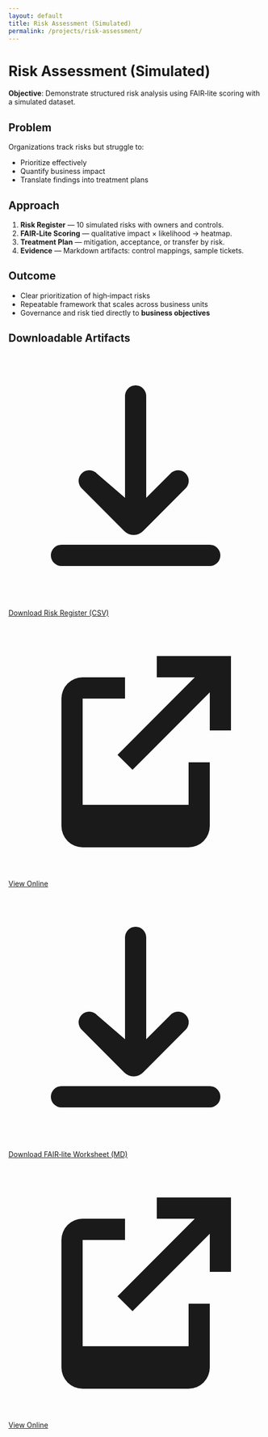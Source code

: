 ```yaml
---
layout: default
title: Risk Assessment (Simulated)
permalink: /projects/risk-assessment/
---
```


# Risk Assessment (Simulated)

**Objective**: Demonstrate structured risk analysis using FAIR‑lite scoring with a simulated dataset.

## Problem
Organizations track risks but struggle to:
- Prioritize effectively  
- Quantify business impact  
- Translate findings into treatment plans  

## Approach
1. **Risk Register** — 10 simulated risks with owners and controls.  
2. **FAIR‑Lite Scoring** — qualitative impact × likelihood → heatmap.  
3. **Treatment Plan** — mitigation, acceptance, or transfer by risk.  
4. **Evidence** — Markdown artifacts: control mappings, sample tickets.

## Outcome
- Clear prioritization of high‑impact risks  
- Repeatable framework that scales across business units  
- Governance and risk tied directly to **business objectives**

## Downloadable Artifacts

<div class="btn-row">
  <!-- Download CSV -->
  <a class="btn-download"
     href="/grc_portfolio/assets/files/risk-register.csv"
     download
     aria-label="Download Risk Register CSV">
    <!-- inline download icon -->
    <svg viewBox="0 0 24 24" aria-hidden="true"><path fill="currentColor" d="M12 3a1 1 0 0 1 1 1v9.586l2.293-2.293a1 1 0 1 1 1.414 1.414l-4.007 4.007a1.25 1.25 0 0 1-1.768 0l-4.007-4.007a1 1 0 1 1 1.414-1.414L11 13.586V4a1 1 0 0 1 1-1zM5 20a1 1 0 0 1 0-2h14a1 1 0 1 1 0 2H5z"/></svg>
    Download Risk Register (CSV)
  </a>

  <!-- View CSV online (optional alt link) -->
  <a class="btn-view"
     href="/grc_portfolio/assets/files/risk-register.csv"
     aria-label="View Risk Register CSV in browser">
    <svg viewBox="0 0 24 24" aria-hidden="true"><path fill="currentColor" d="M14 3h7v7h-2V6.414l-7.293 7.293-1.414-1.414L17.586 5H14V3zM5 5h6v2H7v10h10v-4h2v6a2 2 0 0 1-2 2H7a2 2 0 0 1-2-2V7a2 2 0 0 1 2-2z"/></svg>
    View Online
  </a>
</div>

<div class="btn-row">
  <!-- Download MD (browsers will still show it; download attr gives hint) -->
  <a class="btn-download"
     href="/grc_portfolio/assets/files/fair-lite-scoring.md"
     download
     aria-label="Download FAIR-lite Scoring Worksheet Markdown">
    <svg viewBox="0 0 24 24" aria-hidden="true"><path fill="currentColor" d="M12 3a1 1 0 0 1 1 1v9.586l2.293-2.293a1 1 0 1 1 1.414 1.414l-4.007 4.007a1.25 1.25 0 0 1-1.768 0l-4.007-4.007a1 1 0 1 1 1.414-1.414L11 13.586V4a1 1 0 0 1 1-1zM5 20a1 1 0 0 1 0-2h14a1 1 0 1 1 0 2H5z"/></svg>
    Download FAIR‑lite Worksheet (MD)
  </a>

  <!-- View MD online -->
  <a class="btn-view"
     href="/grc_portfolio/assets/files/fair-lite-scoring.md"
     aria-label="View FAIR-lite Scoring Worksheet in browser">
    <svg viewBox="0 0 24 24" aria-hidden="true"><path fill="currentColor" d="M14 3h7v7h-2V6.414l-7.293 7.293-1.414-1.414L17.586 5H14V3zM5 5h6v2H7v10h10v-4h2v6a2 2 0 0 1-2 2H7a2 2 0 0 1-2-2V7a2 2 0 0 1 2-2z"/></svg>
    View Online
  </a>
</div>

